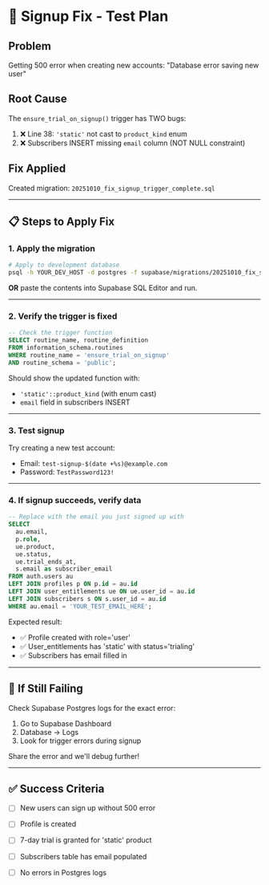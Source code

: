 # 🔧 Signup Fix - Test Plan

## Problem
Getting 500 error when creating new accounts: "Database error saving new user"

## Root Cause
The `ensure_trial_on_signup()` trigger has TWO bugs:
1. ❌ Line 38: `'static'` not cast to `product_kind` enum
2. ❌ Subscribers INSERT missing `email` column (NOT NULL constraint)

## Fix Applied
Created migration: `20251010_fix_signup_trigger_complete.sql`

---

## 📋 Steps to Apply Fix

### 1. Apply the migration

```bash
# Apply to development database
psql -h YOUR_DEV_HOST -d postgres -f supabase/migrations/20251010_fix_signup_trigger_complete.sql
```

**OR** paste the contents into Supabase SQL Editor and run.

---

### 2. Verify the trigger is fixed

```sql
-- Check the trigger function
SELECT routine_name, routine_definition
FROM information_schema.routines
WHERE routine_name = 'ensure_trial_on_signup'
AND routine_schema = 'public';
```

Should show the updated function with:
- `'static'::product_kind` (with enum cast)
- `email` field in subscribers INSERT

---

### 3. Test signup

Try creating a new test account:
- Email: `test-signup-$(date +%s)@example.com`  
- Password: `TestPassword123!`

---

### 4. If signup succeeds, verify data

```sql
-- Replace with the email you just signed up with
SELECT 
  au.email,
  p.role,
  ue.product,
  ue.status,
  ue.trial_ends_at,
  s.email as subscriber_email
FROM auth.users au
LEFT JOIN profiles p ON p.id = au.id
LEFT JOIN user_entitlements ue ON ue.user_id = au.id
LEFT JOIN subscribers s ON s.user_id = au.id
WHERE au.email = 'YOUR_TEST_EMAIL_HERE';
```

Expected result:
- ✅ Profile created with role='user'
- ✅ User_entitlements has 'static' with status='trialing'
- ✅ Subscribers has email filled in

---

## 🚨 If Still Failing

Check Supabase Postgres logs for the exact error:
1. Go to Supabase Dashboard
2. Database → Logs
3. Look for trigger errors during signup

Share the error and we'll debug further!

---

## ✅ Success Criteria

- [ ] New users can sign up without 500 error
- [ ] Profile is created
- [ ] 7-day trial is granted for 'static' product
- [ ] Subscribers table has email populated
- [ ] No errors in Postgres logs


